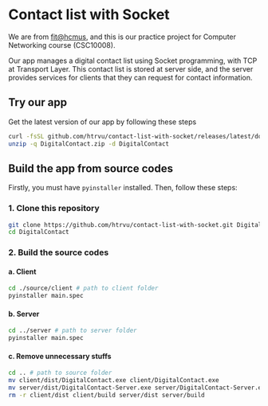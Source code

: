 # Contact list with Socket

We are from [fit@hcmus](https://www.fit.hcmus.edu.vn/vn/), and this is our practice project for Computer Networking course (CSC10008). 

Our app manages a digital contact list using Socket programming, with TCP at Transport Layer. This contact list is stored at server side, and the server provides services for clients that they can request for contact information.


## Try our app

Get the latest version of our app by following these steps
```bash
curl -fsSL github.com/htrvu/contact-list-with-socket/releases/latest/download/DigitalContact.zip -O
unzip -q DigitalContact.zip -d DigitalContact
```

## Build the app from source codes

Firstly, you must have `pyinstaller` installed. Then, follow these steps:

### 1. Clone this repository
```bash
git clone https://github.com/htrvu/contact-list-with-socket.git DigitalContact
cd DigitalContact
```

### 2. Build the source codes
#### a. Client
```bash
cd ./source/client # path to client folder
pyinstaller main.spec
```

#### b. Server
```bash
cd ../server # path to server folder
pyinstaller main.spec
```

#### c. Remove unnecessary stuffs
```bash
cd .. # path to source folder
mv client/dist/DigitalContact.exe client/DigitalContact.exe
mv server/dist/DigitalContact-Server.exe server/DigitalContact-Server.exe
rm -r client/dist client/build server/dist server/build
```

[//]: <add some screenshots>